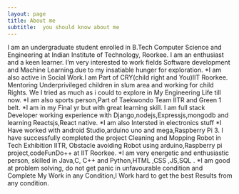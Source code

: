 ```yaml
---
layout: page
title: About me
subtitle:  you should know about me
---
```


I am an undergraduate student enrolled in B.Tech Computer Science and Engineering at Indian Institute of Technology, Roorkee.
I am an enthusiast and a keen learner. I’m very interested to work fields Software development and Machine Learning.due 
to my insatiable hunger for exploration.
*I am also active in Social Work.I am Part of CRY(child right and You)IIT Roorkee.
Mentoring Underprivileged children in slum area and working for child Rights. We 
I tried as much as i could to explore in My Engineering Life till now.
*I am  also sports person,Part of Taekwondo Team IITR and Green 1 belt.
*I am in my Final yr but with great learning skill.
I am full stack Developer working experience with Django,nodejs,Expressjs,mongodb and learning Reactsjs,React native.
*I am also Intersted in electronics stuff
*I Have worked with android Studio,arduino uno and mega,Raspberry Pi 3.
I have successfully completed the project Cleaning and Mopping Robot in Tech Exhibition IITR,
Obstacle avoiding Robot using arduino,Raspberry pi project,codeFunDo++ at IIT Roorkee.
*I am very energetic and enthusiastic person, skilled in Java,C, C++ and Python,HTML ,CSS ,JS,SQL .
*I am good at problem solving, do not get panic in unfavourable condition and
Complete My Work in any Condition,I Work hard to get the best Results from any condition.




